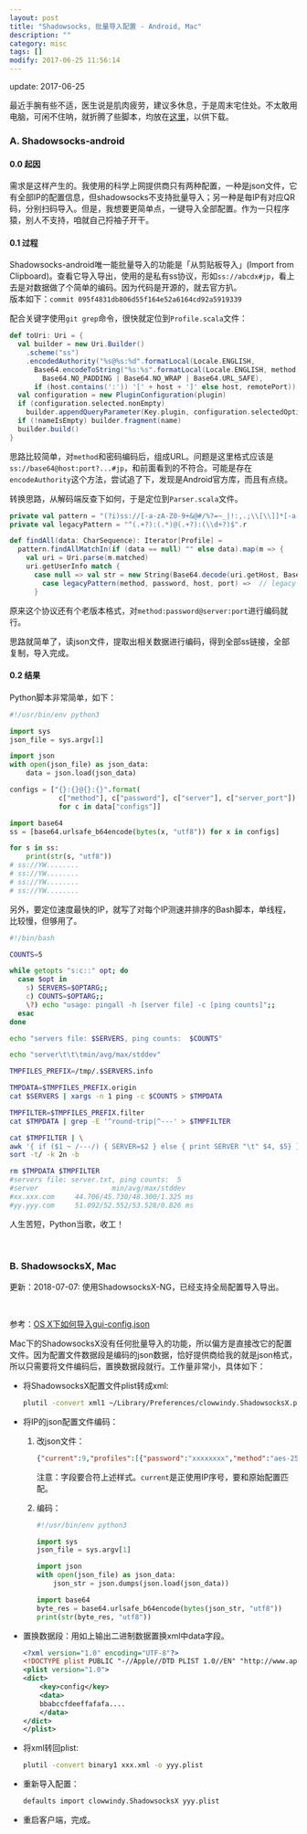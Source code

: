 ```yaml
---
layout: post
title: "Shadowsocks, 批量导入配置 - Android, Mac"
description: ""
category: misc
tags: []
modify: 2017-06-25 11:56:14
---
```


update: 2017-06-25


最近手腕有些不适，医生说是肌肉疲劳，建议多休息，于是周末宅住处。不太敢用电脑，可闲不住呐，就折腾了些脚本，均放在[这里](https://github.com/facaiy/facai-tools/tree/master/script/vpnso)，以供下载。

### A. Shadowsocks-android

#### 0.0 起因

需求是这样产生的。我使用的科学上网提供商只有两种配置，一种是json文件，它有全部IP的配置信息，但shadowsocks不支持批量导入；另一种是毎IP有对应QR码，分别扫码导入。但是，我想要更简单点，一键导入全部配置。作为一只程序猿，别人不支持，咱就自己捋袖子开干。

#### 0.1 过程

Shadowsocks-android唯一能批量导入的功能是「从剪贴板导入」(Import from Clipboard)。查看它导入导出，使用的是私有ss协议，形如`ss://abcdx#jp`，看上去是对数据做了个简单的编码。因为代码是开源的，就去官方扒。   
版本如下：`commit 095f4831db806d55f164e52a6164cd92a5919339`

配合关键字使用`git grep`命令，很快就定位到`Profile.scala`文件：

```scala
def toUri: Uri = {
  val builder = new Uri.Builder()
    .scheme("ss")
    .encodedAuthority("%s@%s:%d".formatLocal(Locale.ENGLISH,
      Base64.encodeToString("%s:%s".formatLocal(Locale.ENGLISH, method, password).getBytes,
        Base64.NO_PADDING | Base64.NO_WRAP | Base64.URL_SAFE),
      if (host.contains(':')) '[' + host + ']' else host, remotePort))
  val configuration = new PluginConfiguration(plugin)
  if (configuration.selected.nonEmpty)
    builder.appendQueryParameter(Key.plugin, configuration.selectedOptions.toString(false))
  if (!nameIsEmpty) builder.fragment(name)
  builder.build()
}
```

思路比较简单，对`method`和密码编码后，组成URL。问题是这里格式应该是`ss://base64@host:port?...#jp`，和前面看到的不符合。可能是存在`encodeAuthority`这个方法，尝试追了下，发现是Android官方库，而且有点绕。

转换思路，从解码端反查下如何，于是定位到`Parser.scala`文件。

```scala
private val pattern = "(?i)ss://[-a-zA-Z0-9+&@#/%?=~_|!:,.;\\[\\]]*[-a-zA-Z0-9+&@#/%=~_|\\[\\]]".r
private val legacyPattern = "^(.+?):(.*)@(.+?):(\\d+?)$".r

def findAll(data: CharSequence): Iterator[Profile] =
  pattern.findAllMatchIn(if (data == null) "" else data).map(m => {
    val uri = Uri.parse(m.matched)
    uri.getUserInfo match {
      case null => val str = new String(Base64.decode(uri.getHost, Base64.NO_PADDING), "UTF-8"); str match {
        case legacyPattern(method, password, host, port) =>  // legacy uri
      }
```

原来这个协议还有个老版本格式，对`method:password@server:port`进行编码就行。

思路就简单了，读json文件，提取出相关数据进行编码，得到全部ss链接，全部复制，导入完成。

#### 0.2 结果

Python脚本非常简单，如下：

```python
#!/usr/bin/env python3

import sys
json_file = sys.argv[1]

import json
with open(json_file) as json_data:
    data = json.load(json_data)

configs = ["{}:{}@{}:{}".format(
            c["method"], c["password"], c["server"], c["server_port"])
			for c in data["configs"]]

import base64
ss = [base64.urlsafe_b64encode(bytes(x, "utf8")) for x in configs]

for s in ss:
    print(str(s, "utf8"))
# ss://YW........
# ss://YW........
# ss://YW........
# ss://YW........
```

另外，要定位速度最快的IP，就写了对每个IP测速并排序的Bash脚本，单线程，比较慢，但够用了。

```bash
#!/bin/bash

COUNTS=5

while getopts "s:c::" opt; do
  case $opt in
    s) SERVERS=$OPTARG;;
    c) COUNTS=$OPTARG;;
    \?) echo "usage: pingall -h [server file] -c [ping counts]";;
  esac
done

echo "servers file: $SERVERS, ping counts:  $COUNTS"

echo "server\t\t\tmin/avg/max/stddev"

TMPFILES_PREFIX=/tmp/.$SERVERS.info

TMPDATA=$TMPFILES_PREFIX.origin
cat $SERVERS | xargs -n 1 ping -c $COUNTS > $TMPDATA

TMPFILTER=$TMPFILES_PREFIX.filter
cat $TMPDATA | grep -E '^round-trip|^---' > $TMPFILTER

cat $TMPFILTER | \
awk '{ if ($1 ~ /---/) { SERVER=$2 } else { print SERVER "\t" $4, $5} }' | \
sort -t/ -k 2n -b

rm $TMPDATA $TMPFILTER
#servers file: server.txt, ping counts:  5
#server                  min/avg/max/stddev
#xx.xxx.com     44.706/45.730/48.300/1.325 ms
#yy.yyy.com     51.092/52.552/53.528/0.826 ms
```

人生苦短，Python当歌，收工！

<br/>

### B. ShadowsocksX, Mac

更新：2018-07-07: 使用ShadowsocksX-NG，已经支持全局配置导入导出。

<br/>


参考：[OS X下如何导入gui-config.json](https://github.com/shadowsocks/shadowsocks-iOS/issues/150)

Mac下的ShadowsocksX没有任何批量导入的功能，所以偏方是直接改它的配置文件。因为配置文件数据段是编码的json数据，恰好提供商给我的就是json格式，所以只需要将文件编码后，置换数据段就行。工作量非常小，具体如下：

+ 将ShadowsocksX配置文件plist转成xml:

  ```bash
  plutil -convert xml1 ~/Library/Preferences/clowwindy.ShadowsocksX.plist -o xxx.xml
  ```

+ 将IP的json配置文件编码：
  1. 改json文件：

     ```json
     {"current":9,"profiles":[{"password":"xxxxxxxx","method":"aes-256-cfb","server_port":8888,"remarks":"US-Bandwagon","server":"xxxxxxxxxx"}]}
     ```

     注意：字段要合符上述样式。`current`是正使用IP序号，要和原始配置匹配。

  2. 编码：

     ```python
     #!/usr/bin/env python3

     import sys
     json_file = sys.argv[1]

     import json
     with open(json_file) as json_data:
         json_str = json.dumps(json.load(json_data))

     import base64
     byte_res = base64.urlsafe_b64encode(bytes(json_str, "utf8"))
     print(str(byte_res, "utf8"))
     ```

+ 置换数据段：用如上输出二进制数据置换xml中data字段。

  ```xml
  <?xml version="1.0" encoding="UTF-8"?>
  <!DOCTYPE plist PUBLIC "-//Apple//DTD PLIST 1.0//EN" "http://www.apple.com/DTDs/PropertyList-1.0.dtd">
  <plist version="1.0">
  <dict>
      <key>config</key>
      <data>
      bbabccfdeeffafafa....
      </data>
  </dict>
  </plist>
  ```

+ 将xml转回plist:

  ```bash
  plutil -convert binary1 xxx.xml -o yyy.plist
  ```

+ 重新导入配置：

  ```bash
  defaults import clowwindy.ShadowsocksX yyy.plist
  ```

+ 重启客户端，完成。
